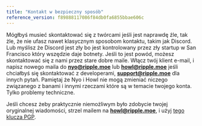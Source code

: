 ```yaml
---
title: "Kontakt w bezpieczny sposób"
reference_version: f89888117086f84db0fa6855bbae606c
---
```

Mógłbyś musieć skontaktować się z twórcami jeśli jest naprawdę źle, tak żle, że nie ufasz nawet klasycznym sposobom kontaktu, takim jak Discord. Lub myślisz że Discord jest zły bo jest kontrolowany przez zły startup w San Francisco który wszędzie daje botnety. Jeśli to jest powód, możesz skontaktować się z nami przez stare dobre maile. Włącz twój klient e-mail, i napisz nowego maila do **nyo@ripple.moe** lub **howl@ripple.moe** jeśli chciałbyś się skontaktować z developerami, **support@ripple.moe** dla innych pytań. Pamiętaj że Nyo i Howl nie mogą zmieniać niczego związanego z banami i innymi rzeczami które są w temacie twojego konta. Tylko problemy techniczne.

Jeśli chcesz żeby praktycznie niemożliwym było zdobycie twojej oryginalnej wiadomości, strzel mailem na **howl@ripple.moe**, i użyj [tego klucza PGP](https://pgp.mit.edu/pks/lookup?op=vindex&search=0x40D328300D245DA5).
